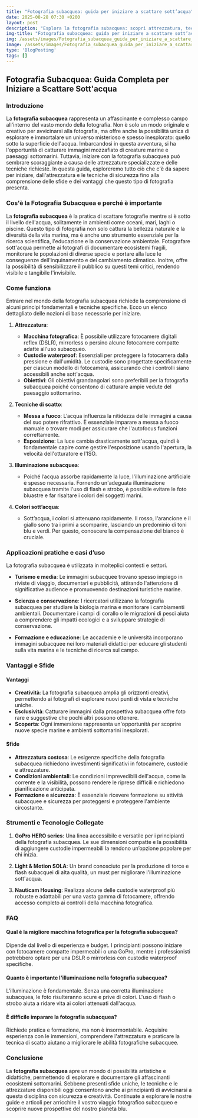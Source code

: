 ```yaml
---
title: "Fotografia subacquea: guida per iniziare a scattare sott’acqua"
date: 2025-08-28 07:30 +0200
layout: post
description: "Esplora la fotografia subacquea: scopri attrezzatura, tecniche e sicurezza per scatti perfetti, incluse custodie waterproof e illuminazione adeguata."
img-title: "Fotografia subacquea: guida per iniziare a scattare sott’acqua"
img: /assets/images/Fotografia_subacquea_guida_per_iniziare_a_scattare_sottacqua.jpg
image: /assets/images/Fotografia_subacquea_guida_per_iniziare_a_scattare_sottacqua.jpg
type: 'BlogPosting'
tags: []
---
```


## Fotografia Subacquea: Guida Completa per Iniziare a Scattare Sott'acqua

### Introduzione

La **fotografia subacquea** rappresenta un affascinante e complesso campo all'interno del vasto mondo della fotografia. Non è solo un modo originale e creativo per avvicinarsi alla fotografia, ma offre anche la possibilità unica di esplorare e immortalare un universo misterioso e spesso inesplorato: quello sotto la superficie dell'acqua. Imbarcandosi in questa avventura, si ha l'opportunità di catturare immagini mozzafiato di creature marine e paesaggi sottomarini. Tuttavia, iniziare con la fotografia subacquea può sembrare scoraggiante a causa delle attrezzature specializzate e delle tecniche richieste. In questa guida, esploreremo tutto ciò che c'è da sapere per iniziare, dall'attrezzatura e le tecniche di sicurezza fino alla comprensione delle sfide e dei vantaggi che questo tipo di fotografia presenta.

### Cos'è la Fotografia Subacquea e perché è importante

La **fotografia subacquea** è la pratica di scattare fotografie mentre si è sotto il livello dell'acqua, solitamente in ambienti come oceani, mari, laghi o piscine. Questo tipo di fotografia non solo cattura la bellezza naturale e la diversità della vita marina, ma è anche uno strumento essenziale per la ricerca scientifica, l'educazione e la conservazione ambientale. Fotografare sott'acqua permette ai fotografi di documentare ecosistemi fragili, monitorare le popolazioni di diverse specie e portare alla luce le conseguenze dell'inquinamento e del cambiamento climatico. Inoltre, offre la possibilità di sensibilizzare il pubblico su questi temi critici, rendendo visibile e tangibile l'invisibile.

### Come funziona

Entrare nel mondo della fotografia subacquea richiede la comprensione di alcuni principi fondamentali e tecniche specifiche. Ecco un elenco dettagliato delle nozioni di base necessarie per iniziare.

1. **Attrezzatura**:
   - **Macchina fotografica**: È possibile utilizzare fotocamere digitali reflex (DSLR), mirrorless o persino alcune fotocamere compatte adatte all'uso subacqueo.
   - **Custodie waterproof**: Essenziali per proteggere la fotocamera dalla pressione e dall'umidità. Le custodie sono progettate specificamente per ciascun modello di fotocamera, assicurando che i controlli siano accessibili anche sott'acqua.
   - **Obiettivi**: Gli obiettivi grandangolari sono preferibili per la fotografia subacquea poiché consentono di catturare ampie vedute del paesaggio sottomarino.

2. **Tecniche di scatto**:
   - **Messa a fuoco**: L’acqua influenza la nitidezza delle immagini a causa del suo potere rifrattivo. È essenziale imparare a messa a fuoco manuale o trovare modi per assicurare che l'autofocus funzioni correttamente.
   - **Esposizione**: La luce cambia drasticamente sott'acqua, quindi è fondamentale capire come gestire l'esposizione usando l'apertura, la velocità dell'otturatore e l'ISO.

3. **Illuminazione subacquea**:
   - Poiché l’acqua assorbe rapidamente la luce, l'illuminazione artificiale è spesso necessaria. Fornendo un'adeguata illuminazione subacquea tramite l'uso di flash e strobo, è possibile evitare le foto bluastre e far risaltare i colori dei soggetti marini.

4. **Colori sott’acqua**:
   - Sott’acqua, i colori si attenuano rapidamente. Il rosso, l'arancione e il giallo sono tra i primi a scomparire, lasciando un predominio di toni blu e verdi. Per questo, conoscere la compensazione del bianco è cruciale.

### Applicazioni pratiche e casi d’uso

La fotografia subacquea è utilizzata in molteplici contesti e settori.

- **Turismo e media**: Le immagini subacquee trovano spesso impiego in riviste di viaggio, documentari e pubblicità, attirando l'attenzione di significative audience e promuovendo destinazioni turistiche marine.

- **Scienza e conservazione**: I ricercatori utilizzano la fotografia subacquea per studiare la biologia marina e monitorare i cambiamenti ambientali. Documentare i campi di corallo o le migrazioni di pesci aiuta a comprendere gli impatti ecologici e a sviluppare strategie di conservazione.

- **Formazione e educazione**: Le accademie e le università incorporano immagini subacquee nei loro materiali didattici per educare gli studenti sulla vita marina e le tecniche di ricerca sul campo.

### Vantaggi e Sfide

#### Vantaggi

- **Creatività**: La fotografia subacquea amplia gli orizzonti creativi, permettendo ai fotografi di esplorare nuovi punti di vista e tecniche uniche.
- **Esclusività**: Catturare immagini dalla prospettiva subacquea offre foto rare e suggestive che pochi altri possono ottenere.
- **Scoperta**: Ogni immersione rappresenta un'opportunità per scoprire nuove specie marine e ambienti sottomarini inesplorati.

#### Sfide

- **Attrezzatura costosa**: Le esigenze specifiche della fotografia subacquea richiedono investimenti significativi in fotocamere, custodie e attrezzature.
- **Condizioni ambientali**: Le condizioni imprevedibili dell'acqua, come la corrente e la visibilità, possono rendere le riprese difficili e richiedono pianificazione anticipata.
- **Formazione e sicurezza**: È essenziale ricevere formazione su attività subacquee e sicurezza per proteggersi e proteggere l'ambiente circostante.

### Strumenti e Tecnologie Collegate

1. **GoPro HERO series**: Una linea accessibile e versatile per i principianti della fotografia subacquea. Le sue dimensioni compatte e la possibilità di aggiungere custodie impermeabili la rendono un’opzione popolare per chi inizia.

2. **Light & Motion SOLA**: Un brand conosciuto per la produzione di torce e flash subacquei di alta qualità, un must per migliorare l'illuminazione sott'acqua.

3. **Nauticam Housing**: Realizza alcune delle custodie waterproof più robuste e adattabili per una vasta gamma di fotocamere, offrendo accesso completo ai controlli della macchina fotografica.

### FAQ

#### Qual è la migliore macchina fotografica per la fotografia subacquea?

Dipende dal livello di esperienza e budget. I principianti possono iniziare con fotocamere compatte impermeabili o una GoPro, mentre i professionisti potrebbero optare per una DSLR o mirrorless con custodie waterproof specifiche.

#### Quanto è importante l'illuminazione nella fotografia subacquea?

L'illuminazione è fondamentale. Senza una corretta illuminazione subacquea, le foto risulteranno scure e prive di colori. L'uso di flash o strobo aiuta a ridare vita ai colori attenuati dall'acqua.

#### È difficile imparare la fotografia subacquea?

Richiede pratica e formazione, ma non è insormontabile. Acquisire esperienza con le immersioni, comprendere l'attrezzatura e praticare la tecnica di scatto aiutano a migliorare le abilità fotografiche subacquee.

### Conclusione

La **fotografia subacquea** apre un mondo di possibilità artistiche e didattiche, permettendo di esplorare e documentare gli affascinanti ecosistemi sottomarini. Sebbene presenti sfide uniche, le tecniche e le attrezzature disponibili oggi consentono anche ai principianti di avvicinarsi a questa disciplina con sicurezza e creatività. Continuate a esplorare le nostre guide e articoli per arricchire il vostro viaggio fotografico subacqueo e scoprire nuove prospettive del nostro pianeta blu.
